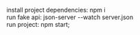 install project dependencies: npm i <br>
run fake api: json-server --watch server.json  <br>
run project: npm start; <br>
